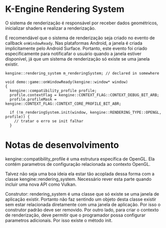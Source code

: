 # K-Engine Rendering System

O sistema de renderização é responsável por receber dados geométricos, inicializar shaders e realizar a renderização.

É recomendável que o sistema de renderização seja criado no evento de callback ```onWindowReady```. Nas plataformas Android, a janela é criada implicitamente pelo Android Surface. Portanto, este evento foi criado especificamente para notificafar o usuário quando a janela estiver disponível, já que um sistema de renderização só existe se uma janela existir.

```
kengine::rendering_system m_renderingSystem; // declared in somewhere

void demo::game::onWindowReady(kengine::window* window)
{
  kengine::compatibility_profile profile;
  profile.contextFlag = kengine::CONTEXT_FLAG::CONTEXT_DEBUG_BIT_ARB;
  profile.profileMask = kengine::CONTEXT_FLAG::CONTEXT_CORE_PROFILE_BIT_ABR;

  if (!m_renderingSystem.init(window, kengine::RENDERING_TYPE::OPENGL, profile)) {
    // tratar o erro se init falhar
  }
```

# Notas de desenvolvimento

kengine::compatibility_profile é uma estrutura específica de OpenGL. Ela contém parametros de configuração relacionada ao contexto OpenGL.

Talvez não seja uma boa ideia ela estar tão acoplada dessa forma com a classe kengine::rendering_system. Necessário rever esta parte quando incluir uma nova API como Vulkan.

Construtor: rendering_system é uma classe que só existe se uma janela de aplicação existir. Portanto não faz sentindo um objeto desta classe existir sem estar relacionada diretamente com uma janela de aplicação. Por isso o construtor padrão deve ser removido. Por outro lado, para criar o contexto de renderização, deve permitir que o programador possa configurar parametros adicionais. Por isso existe o método init.

